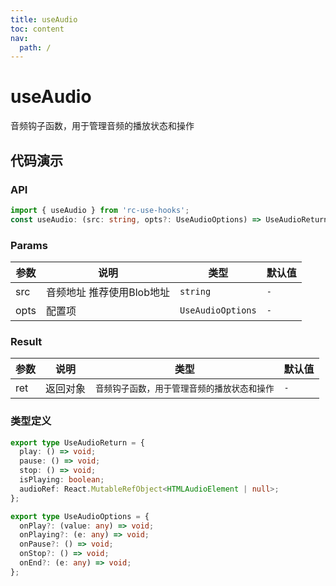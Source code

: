 ```yaml
---
title: useAudio
toc: content
nav:
  path: /
---
```


# useAudio

音频钩子函数，用于管理音频的播放状态和操作

## 代码演示

<code src='./Demo1.tsx'></code>

### API

```ts
import { useAudio } from 'rc-use-hooks';
const useAudio: (src: string, opts?: UseAudioOptions) => UseAudioReturn;
```

### Params

| 参数 | 说明                      | 类型              | 默认值 |
| ---- | ------------------------- | ----------------- | ------ |
| src  | 音频地址 推荐使用Blob地址 | `string`          | `-`    |
| opts | 配置项                    | `UseAudioOptions` | `-`    |

### Result

| 参数 | 说明     | 类型                                         | 默认值 |
| ---- | -------- | -------------------------------------------- | ------ |
| ret  | 返回对象 | `音频钩子函数，用于管理音频的播放状态和操作` | `-`    |

### 类型定义

```ts
export type UseAudioReturn = {
  play: () => void;
  pause: () => void;
  stop: () => void;
  isPlaying: boolean;
  audioRef: React.MutableRefObject<HTMLAudioElement | null>;
};

export type UseAudioOptions = {
  onPlay?: (value: any) => void;
  onPlaying?: (e: any) => void;
  onPause?: () => void;
  onStop?: () => void;
  onEnd?: (e: any) => void;
};
```
